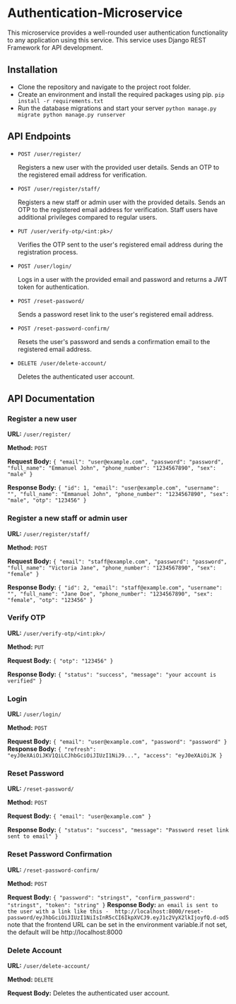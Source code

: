 # Authentication-Microservice

This microservice provides a well-rounded user authentication functionality to any application using this service. This service uses Django REST Framework for API development.

## Installation

- Clone the repository and navigate to the project root folder.
- Create an environment and install the required packages using pip.
  `pip install -r requirements.txt`
- Run the database migrations and start your server
  `python manage.py migrate
python manage.py runserver`

## API Endpoints

- `POST /user/register/`

  Registers a new user with the provided user details. Sends an OTP to the registered email address for verification.

- `POST /user/register/staff/`

  Registers a new staff or admin user with the provided details. Sends an OTP to the registered email address for verification. Staff users have additional privileges compared to regular users.

- `PUT /user/verify-otp/<int:pk>/`

  Verifies the OTP sent to the user's registered email address during the registration process.

- `POST /user/login/`

  Logs in a user with the provided email and password and returns a JWT token for authentication.

- `POST /reset-password/`

  Sends a password reset link to the user's registered email address.

- `POST /reset-password-confirm/`

  Resets the user's password and sends a confirmation email to the registered email address.

- `DELETE /user/delete-account/`

  Deletes the authenticated user account.

## API Documentation

### Register a new user

**URL:** `/user/register/`

**Method:** `POST`

**Request Body:**
`{
  "email": "user@example.com",
  "password": "password",
  "full_name": "Emmanuel John",
  "phone_number": "1234567890",
  "sex": "male"
}`

**Response Body:**
`{
  "id": 1,
  "email": "user@example.com",
  "username": "",
  "full_name": "Emmanuel John",
  "phone_number": "1234567890",
  "sex": "male",
  "otp": "123456"
}`

### Register a new staff or admin user

**URL:** `/user/register/staff/`

**Method:** `POST`

**Request Body:**
`{
  "email": "staff@example.com",
  "password": "password",
  "full_name": "Victoria Jane",
  "phone_number": "1234567890",
  "sex": "female"
}`

**Response Body:**
`{
  "id": 2,
  "email": "staff@example.com",
  "username": "",
  "full_name": "Jane Doe",
  "phone_number": "1234567890",
  "sex": "female",
  "otp": "123456"
}`

### Verify OTP

**URL:** `/user/verify-otp/<int:pk>/`

**Method:** `PUT`

**Request Body:**
`{
  "otp": "123456"
}`

**Response Body:**
`{
  "status": "success",
  "message": "your account is verified"
}`

### Login

**URL:** `/user/login/`

**Method:** `POST`

**Request Body:**
`{
  "email": "user@example.com",
  "password": "password"
}`
**Response Body:**
`{
  "refresh": "eyJ0eXAiOiJKV1QiLCJhbGciOiJIUzI1NiJ9...",
  "access": "eyJ0eXAiOiJK
}`

### Reset Password

**URL:** `/reset-password/`

**Method:** `POST`

**Request Body:**
`{
  "email": "user@example.com"
}`

**Response Body:**
`{
  "status": "success",
  "message": "Password reset link sent to email"
}`

### Reset Password Confirmation

**URL:** `/reset-password-confirm/`

**Method:** `POST`

**Request Body:**
`{
  "password": "stringst",
  "confirm_password": "stringst",
  "token": "string"
}`
**Response Body:**
`an email is sent to the user with a link like this -  http://localhost:8000/reset-password/eyJhbGciOiJIUzI1NiIsInR5cCI6IkpXVCJ9.eyJ1c2VyX2lkIjoyfQ.d-od5`
note that the frontend URL can be set in the environment variable.if not set, the default will be  http://localhost:8000
### Delete Account

**URL:** `/user/delete-account/`

**Method:** `DELETE`

**Request Body:**
Deletes the authenticated user account.
